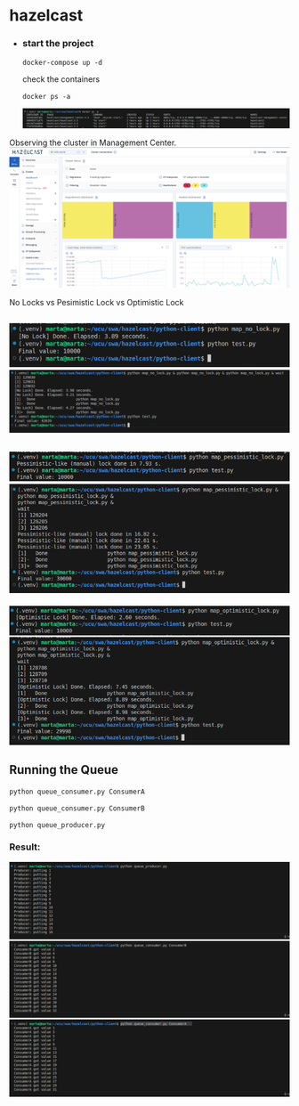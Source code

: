 # hazelcast

- ### start the project
    ```
    docker-compose up -d
    ```
    check the containers
    ```
    docker ps -a
    ```
    ![alt text](images/image-1.png)

Observing the cluster in Management Center.
![alt text](images/image.png)

No Locks vs Pesimistic Lock vs Optimistic Lock

![](images/image-2.png)
![](images/image-7.png)
---
![](images/image-3.png)
![](images/image-5.png)
---
![](images/image-4.png)
![](images/image-6.png)

## Running the Queue
```
python queue_consumer.py ConsumerA
```
```
python queue_consumer.py ConsumerB
```
```
python queue_producer.py
```

### Result:

![](images/image-8.png)
![](images/image-9.png)
![](images/image-10.png)


